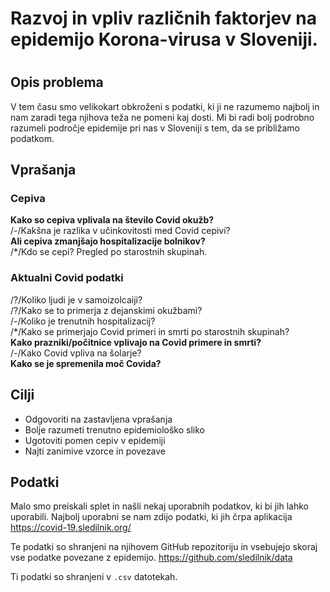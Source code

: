 # Razvoj in vpliv različnih faktorjev na epidemijo Korona-virusa v Sloveniji.
# 

## Opis problema
V tem času smo velikokart obkroženi s podatki, ki ji ne razumemo najbolj
in nam zaradi tega njihova teža ne pomeni kaj dosti. Mi bi radi bolj podrobno
razumeli področje epidemije pri nas v Sloveniji s tem, da se približamo
podatkom.

## Vprašanja
### Cepiva
**Kako so cepiva vplivala na število Covid okužb?**<br>
/-/Kakšna je razlika v učinkovitosti med Covid cepivi?<br>
**Ali cepiva zmanjšajo hospitalizacije bolnikov?**<br>
/*/Kdo se cepi? Pregled po starostnih skupinah.<br>

### Aktualni Covid podatki
/?/Koliko ljudi je v samoizolcaiji?<br>
/?/Kako se to primerja z dejanskimi okužbami?<br>
/-/Koliko je trenutnih hospitalizacij?<br>
/*/Kako se primerjajo Covid primeri in smrti po starostnih skupinah?<br>
**Kako prazniki/počitnice vplivajo na Covid primere in smrti?**<br>
/-/Kako Covid vpliva na šolarje?<br>
**Kako se je spremenila moč Covida?**<br>

## Cilji
 - Odgovoriti na zastavljena vprašanja
 - Bolje razumeti trenutno epidemiološko sliko
 - Ugotoviti pomen cepiv v epidemiji
 - Najti zanimive vzorce in povezave

## Podatki
Malo smo preiskali splet in našli nekaj uporabnih podatkov, ki bi jih lahko
uporabili. Najbolj uporabni se nam zdijo podatki, ki jih črpa aplikacija
https://covid-19.sledilnik.org/

Te podatki so shranjeni na njihovem GitHub repozitoriju in vsebujejo skoraj
vse podatke povezane z epidemijo.
https://github.com/sledilnik/data

Ti podatki so shranjeni v `.csv` datotekah.




[comment]: <> (Še nekaj ostalih virov podatkov)
[comment]: https://podatki.gov.si/dataset/potrjeni-primeri-covid-19-po-cepljenju
[comment]: https://podatki.gov.si/dataset/spremljanje-covid-19-v-bolnisnicah-episari
[comment]: https://podatki.gov.si/dataset/hospitalizirani-primeri-sari-potrjeni-covid-19-po-cepilnem-statusu-v-sloveniji-nijz-cnb
[comment]: https://www.gov.si/en/topics/coronavirus-disease-covid-19/actual-data/
[comment]: https://github.com/sledilnik/data